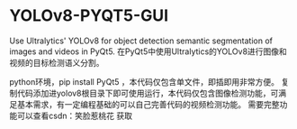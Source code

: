 # YOLOv8-PYQT5-GUI
Use Ultralytics' YOLOv8 for object detection semantic segmentation of images and videos in PyQt5.
在PyQt5中使用Ultralytics的YOLOv8进行图像和视频的目标检测语义分割。

python环境，pip install PyQt5 ，本代码仅包含单文件，即插即用非常方便。
复制代码添加进yolov8根目录下即可使用运行，本代码仅包含图像检测功能，可满足基本需求，有一定编程基础的可以自己完善代码的视频检测功能。
需要完整功能可以查看csdn：笑脸惹桃花 获取
